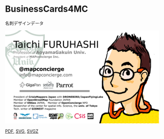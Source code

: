# BusinessCards4MC
名刺デザインデータ

![Taichi](https://github.com/MAPconciergeInc/BusinessCards4MC/blob/master/MeishiTaichi_20150707/MeishiTaichiOmote2021a.png?raw=true)

[PDF](https://github.com/MAPconciergeInc/BusinessCards4MC/blob/master/MeishiTaichi_20150707/MeishiTaichiOmote2021a.pdf), [SVG](https://github.com/MAPconciergeInc/BusinessCards4MC/blob/master/MeishiTaichi_20150707/MeishiTaichiOmote2021a.svg), [SVGZ](https://github.com/MAPconciergeInc/BusinessCards4MC/blob/master/MeishiTaichi_20150707/MeishiTaichiOmote2021a.svgz)
